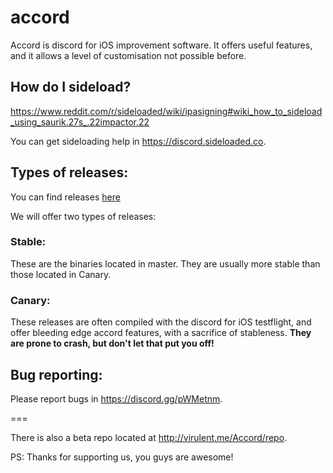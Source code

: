 # accord

Accord is discord for iOS improvement software. It offers useful features, and it allows a level of customisation not possible before.

## How do I sideload?

https://www.reddit.com/r/sideloaded/wiki/ipasigning#wiki_how_to_sideload_using_saurik.27s_.22impactor.22

You can get sideloading help in https://discord.sideloaded.co.

## Types of releases:

You can find releases [here](https://github.com/accordtweak/accord/releases)

We will offer two types of releases:

### Stable:

These are the binaries located in master. They are usually more stable than those located in Canary.

### Canary:

These releases are often compiled with the discord for iOS testflight, and offer bleeding edge accord features, with a sacrifice of stableness. **They are prone to crash, but don't let that put you off!**

## Bug reporting:

Please report bugs in https://discord.gg/pWMetnm.

===

There is also a beta repo located at http://virulent.me/Accord/repo.

PS: Thanks for supporting us, you guys are awesome!
